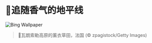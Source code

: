 # 🔖追随香气的地平线

![Bing Wallpaper](https://www.bing.com/th?id=OHR.FranceLavender_ZH-CN1639602547_1920x1080.jpg&rf=LaDigue_1920x1080.jpg&pid=hp)

> 📝瓦朗索勒高原的薰衣草田，法国 (© zpagistock/Getty Images)
